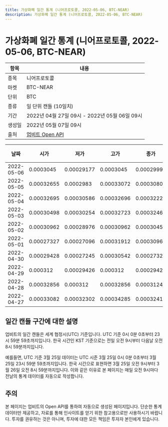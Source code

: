 ```yaml
---
title: 가상화폐 일간 통계 (니어프로토콜, 2022-05-06, BTC-NEAR)
description: 가상화폐 일간 통계 (니어프로토콜, 2022-05-06, BTC-NEAR)
---
```



가상화폐 일간 통계 (니어프로토콜, 2022-05-06, BTC-NEAR)
===

|항목|내용|
|--|--|
|종목|니어프로토콜|
|마켓|BTC-NEAR|
|단위|BTC|
|종류|일 단위 캔들 (10일치)|
|기간|2022년 04월 27일 09시 - 2022년 05월 06일 09시|
|생성일|2022년 05월 07일 09시|
|출처|[업비트 Open API](https://docs.upbit.com)|


|날짜|시가|저가|고가|종가|비고|
|--|--|--|--|--|--|
|2022-05-06|0.0003045|0.00029177|0.0003045|0.00029998|    |
|2022-05-05|0.00032655|0.0002983|0.00033072|0.00030806|    |
|2022-05-04|0.00032695|0.00030586|0.00032696|0.00032222|    |
|2022-05-03|0.00030498|0.00030254|0.00032723|0.00032467|    |
|2022-05-02|0.00030962|0.00028976|0.00030962|0.00030456|    |
|2022-05-01|0.00027327|0.00027096|0.00031912|0.00030962|    |
|2022-04-30|0.00029428|0.00027245|0.00030542|0.00027325|    |
|2022-04-29|0.000312|0.00029426|0.000312|0.00029428|    |
|2022-04-28|0.00032856|0.000312|0.00032856|0.00031248|    |
|2022-04-27|0.00033082|0.00032302|0.00034285|0.0003241|    |


일간 캔들 구간에 대한 설명
---


업비트의 일간 캔들은 세계 협정시(UTC) 기준입니다. 
UTC 기준 0시 0분 0초부터 23시 59분 59초까지입니다. 
한국 시간인 KST 기준으로는 전일 오전 9시부터 다음날 오전 8시 59분까지입니다. 


예를들면, UTC 기준 3월 25일 데이터는 UTC 시준 3월 25일 0시 0분 0초부터 3월 25일 23시 59분 59초까지입니다. 
한국 시간으로 표현하면 3월 25일 오전 9시부터 3월 26일 오전 8시 59분까지입니다. 
이와 같은 이유로 본 페이지는 매일 오전 9시마다 전날의 통계 데이터를 자동으로 작성합니다. 


주의
---


본 페이지는 업비트의 Open API를 통하여 자동으로 생성된 페이지입니다. 
단순한 통계 데이터만 제공하고, 자료를 통해 인사이트를 얻기 위한 참고용으로만 사용하시기 바랍니다. 
투자를 권유하는 것은 아니며, 투자에 대한 모든 책임은 투자자 본인에게 있습니다. 
